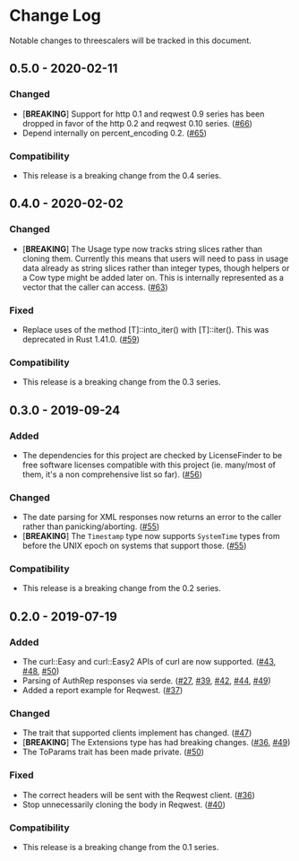 # Change Log

Notable changes to threescalers will be tracked in this document.

## 0.5.0 - 2020-02-11

### Changed

- [__BREAKING__] Support for http 0.1 and reqwest 0.9 series has been dropped in favor
  of the http 0.2 and reqwest 0.10 series. ([#66](https://github.com/3scale-rs/threescalers/pull/66))
- Depend internally on percent_encoding 0.2. ([#65](https://github.com/3scale-rs/threescalers/pull/65))

### Compatibility

- This release is a breaking change from the 0.4 series.

## 0.4.0 - 2020-02-02

### Changed

- [__BREAKING__] The Usage type now tracks string slices rather than cloning them.
  Currently this means that users will need to pass in usage data already as string
  slices rather than integer types, though helpers or a Cow type might be added
  later on. This is internally represented as a vector that the caller can access.
  ([#63](https://github.com/3scale-rs/threescalers/pull/63))

### Fixed

- Replace uses of the method [T]::into_iter() with [T]::iter(). This was deprecated
  in Rust 1.41.0. ([#59](https://github.com/3scale-rs/threescalers/pull/59))

### Compatibility

- This release is a breaking change from the 0.3 series.

## 0.3.0 - 2019-09-24

### Added

- The dependencies for this project are checked by LicenseFinder to be free
  software licenses compatible with this project (ie. many/most of them, it's
  a non comprehensive list so far). ([#56](https://github.com/3scale-rs/threescalers/pull/56))

### Changed

- The date parsing for XML responses now returns an error to the caller rather
  than panicking/aborting. ([#55](https://github.com/3scale-rs/threescalers/pull/55))
- [__BREAKING__] The `Timestamp` type now supports `SystemTime` types from
  before the UNIX epoch on systems that support those. ([#55](https://github.com/3scale-rs/threescalers/pull/55))

### Compatibility

- This release is a breaking change from the 0.2 series.

## 0.2.0 - 2019-07-19

### Added

- The curl::Easy and curl::Easy2 APIs of curl are now supported. ([#43](https://github.com/3scale-rs/threescalers/pull/43), [#48](https://github.com/3scale-rs/threescalers/pull/48), [#50](https://github.com/3scale-rs/threescalers/pull/50))
- Parsing of AuthRep responses via serde. ([#27](https://github.com/3scale-rs/threescalers/pull/27), [#39](https://github.com/3scale-rs/threescalers/pull/39), [#42](https://github.com/3scale-rs/threescalers/pull/42), [#44](https://github.com/3scale-rs/threescalers/pull/44), [#49](https://github.com/3scale-rs/threescalers/pull/49))
- Added a report example for Reqwest. ([#37](https://github.com/3scale-rs/threescalers/pull/37))

### Changed

- The trait that supported clients implement has changed. ([#47](https://github.com/3scale-rs/threescalers/pull/47))
- [__BREAKING__] The Extensions type has had breaking changes. ([#36](https://github.com/3scale-rs/threescalers/pull/36), [#49](https://github.com/3scale-rs/threescalers/pull/49))
- The ToParams trait has been made private. ([#50](https://github.com/3scale-rs/threescalers/pull/50))

### Fixed

- The correct headers will be sent with the Reqwest client. ([#36](https://github.com/3scale-rs/threescalers/pull/36))
- Stop unnecessarily cloning the body in Reqwest. ([#40](https://github.com/3scale-rs/threescalers/pull/40))

### Compatibility

- This release is a breaking change from the 0.1 series.
